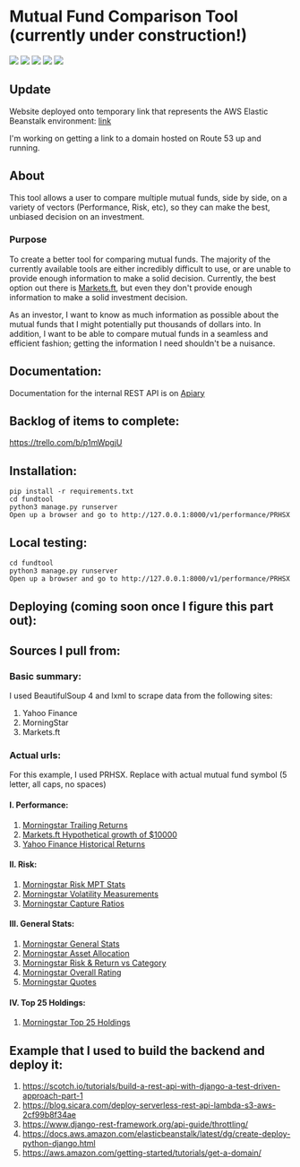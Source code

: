 # Mutual Fund Comparison Tool (currently under construction!)
![](https://img.shields.io/badge/Python-3.6-blue.svg)
![](https://img.shields.io/badge/Django-2.1.2-yellow.svg)
![](https://img.shields.io/badge/django_rest_framework-3.8.2-orange.svg)
![](https://img.shields.io/badge/Build_Status-Coming_Soon-green.svg)
![](https://img.shields.io/badge/Coverage-Coming_Soon-green.svg)


## Update
Website deployed onto temporary link that represents the AWS Elastic Beanstalk environment: [link](http://django-fundtool-env-v2.b6g2yd8kcu.us-east-1.elasticbeanstalk.com/v1/performance/PRHSX)


I'm working on getting a link to a domain hosted on Route 53 up and running.

## About
This tool allows a user to compare multiple mutual funds, side by side, on a variety of vectors (Performance, Risk, etc),
so they can make the best, unbiased decision on an investment.

### Purpose
To create a better tool for comparing mutual funds. The majority of the currently available tools are either incredibly difficult to use, or are unable to provide enough information to make a solid decision. Currently, the best option out there is [Markets.ft](https://markets.ft.com/data/funds/us/compare), but even they don't provide enough information to make a solid investment decision.

As an investor, I want to know as much information as possible about the mutual funds that I might potentially put thousands of dollars into. In addition, I want to be able to compare mutual funds in a seamless and efficient fashion; getting the information I need shouldn't be a nuisance.

## Documentation:
Documentation for the internal REST API is on [Apiary](https://mutualfundcomparisontoolapi.docs.apiary.io/#)

## Backlog of items to complete:
https://trello.com/b/p1mWpgjU

## Installation:
```
pip install -r requirements.txt
cd fundtool
python3 manage.py runserver
Open up a browser and go to http://127.0.0.1:8000/v1/performance/PRHSX
```

## Local testing:
```
cd fundtool
python3 manage.py runserver
Open up a browser and go to http://127.0.0.1:8000/v1/performance/PRHSX
```

## Deploying (coming soon once I figure this part out):

## Sources I pull from:
### Basic summary:
I used BeautifulSoup 4 and lxml to scrape data from the following sites:
1. Yahoo Finance
2. MorningStar
3. Markets.ft

### Actual urls:
For this example, I used PRHSX. Replace with actual mutual fund symbol (5 letter, all caps, no spaces)

#### I. Performance:
   1. [Morningstar Trailing Returns](http://performance.morningstar.com/perform/Performance/fund/trailing-total-returns.action?&t=PRHSX&cur=&ops=clear&s=0P00001L8R&ndec=2&ep=true&align=q&annlz=true&comparisonRemove=false&loccat=&taxadj=&benchmarkSecId=&benchmarktype=)
   2. [Markets.ft Hypothetical growth of $10000](https://markets.ft.com/data/funds/ajax/US/get-comparison-panel?data={"comparisons":["PRHSX"],"openPanels":["Performance"]})
   3. [Yahoo Finance Historical Returns](https://finance.yahoo.com/quote/PRHSX/performance?p=PRHSX)

#### II. Risk:
   1. [Morningstar Risk MPT Stats](http://performance.morningstar.com/ratrisk/RatingRisk/fund/mpt-statistics.action?&t=PRHSX&region=usa&culture=en-US&cur=&ops=clear&s=0P00001L8R&y=3&ep=true&comparisonRemove=true&benchmarkSecId=&benchmarktype=)
   2. [Morningstar Volatility Measurements](http://performance.morningstar.com/ratrisk/RatingRisk/fund/volatility-measurements.action?&t=PRHSX&region=usa&culture=en-US&cur=&ops=clear&s=0P00001L8R&y=3&ep=true&comparisonRemove=true&benchmarkSecId=&benchmarktype=)
   3. [Morningstar Capture Ratios](http://performance.morningstar.com/ratrisk/RatingRisk/fund/updownside-capture.action?&t=PRHSX&region=usa&culture=en-US&cur=&ops=clear&s=0P00001L8R&ep=true&comparisonRemove=null&benchmarkSecId=&benchmarktype=)
   
#### III. General Stats:
   1. [Morningstar General Stats](https://quotes.morningstar.com/fundq/c-header?&t=PRHSX&region=usa&culture=en-US&version=RET&cur=&test=QuoteiFrame)
   2. [Morningstar Asset Allocation](https://quotes.morningstar.com/fundq/c-assetAllocation?&t=PRHSX&region=usa&culture=en-US&version=RET&cur=&test=QuoteiFrame)
   3. [Morningstar Risk & Return vs Category](https://quotes.morningstar.com/fundq/c-risk-measures?&t=PRHSX&region=usa&culture=en-US&version=RET&cur=&test=QuoteiFrame)
   4. [Morningstar Overall Rating](https://www.morningstar.com/api/v1/security-identifier/0P00002WFU)
   5. [Morningstar Quotes](https://www.morningstar.com/funds/XNAS/PRHSX/quote.html)
   
#### IV. Top 25 Holdings:
   1. [Morningstar Top 25 Holdings](http://portfolios.morningstar.com/portfo/fund/ajax/holdings_tab?t=PRHSX&region=usa&culture=en-US&cur=&dataType=0&sortby=weighting&order=des)


## Example that I used to build the backend and deploy it:
   1. https://scotch.io/tutorials/build-a-rest-api-with-django-a-test-driven-approach-part-1
   2. https://blog.sicara.com/deploy-serverless-rest-api-lambda-s3-aws-2cf99b8f34ae
   3. https://www.django-rest-framework.org/api-guide/throttling/
   4. https://docs.aws.amazon.com/elasticbeanstalk/latest/dg/create-deploy-python-django.html
   5. https://aws.amazon.com/getting-started/tutorials/get-a-domain/
